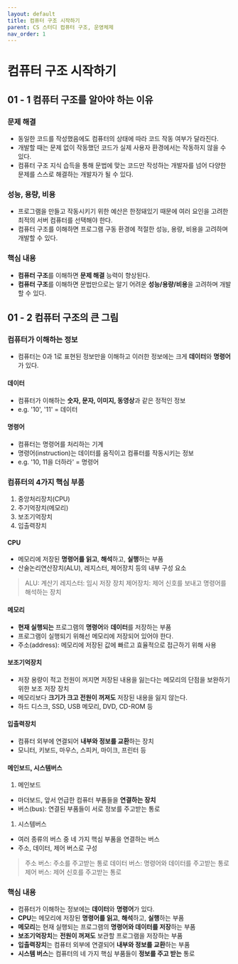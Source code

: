 ```yaml
---
layout: default
title: 컴퓨터 구조 시작하기
parent: CS 스터디 컴퓨터 구조, 운영체제
nav_order: 1
---
```


# 컴퓨터 구조 시작하기

## 01 - 1 컴퓨터 구조를 알아야 하는 이유

### 문제 해결
- 동일한 코드를 작성했음에도 컴퓨터의 상태에 따라 코드 작동 여부가 달라진다.
- 개발할 때는 문제 없이 작동했던 코드가 실제 사용자 환경에서는 작동하지 않을 수 있다.
- 컴퓨터 구조 지식 습득을 통해 문법에 맞는 코드만 작성하는 개발자를 넘어 다양한 문제를 스스로 해결하는 개발자가 될 수 있다.

### 성능, 용량, 비용
- 프로그램을 만들고 작동시키기 위한 예산은 한정돼있기 때문에 여러 요인을 고려한 최적의 서버 컴퓨터를 선택해야 한다.
- 컴퓨터 구조를 이해하면 프로그램 구동 환경에 적절한 성능, 용량, 비용을 고려하며 개발할 수 있다.

### 핵심 내용
- **컴퓨터 구조**를 이해하면 **문제 해결** 능력이 향상된다.
- **컴퓨터 구조**를 이해하면 문법만으로는 알기 어려운 **성능/용량/비용**을 고려하며 개발할 수 있다.
 
## 01 - 2 컴퓨터 구조의 큰 그림

### 컴퓨터가 이해하는 정보
- 컴퓨터는 0과 1로 표현된 정보만을 이해하고 이러한 정보에는 크게 **데이터**와 **명령어** 가 있다.

#### 데이터
- 컴퓨터가 이해하는 **숫자, 문자, 이미지, 동영상**과 같은 정적인 정보
- e.g. '10', '11' = 데이터

#### 명령어
- 컴퓨터는 명령어를 처리하는 기계
- 명령어(instruction)는 데이터를 움직이고 컴퓨터를 작동시키는 정보
- e.g. '10, 11을 더하라' = 명령어

### 컴퓨터의 4가지 핵심 부품
1. 중앙처리장치(CPU)
1. 주기억장치(메모리)
1. 보조기억장치
1. 입출력장치

#### CPU 
- 메모리에 저장된 **명령어를 읽고**, **해석**하고, **실행**하는 부품
- 산술논리연산장치(ALU), 레지스터, 제어장치 등의 내부 구성 요소

> ALU: 계산기
레지스터: 임시 저장 장치
제어장치: 제어 신호를 보내고 명령어를 해석하는 장치

#### 메모리
- **현재 실행되는** 프로그램의 **명령어**와 **데이터**를 저장하는 부품
- 프로그램이 실행되기 위해선 메모리에 저장되어 있어야 한다.
- 주소(address): 메모리에 저장된 값에 빠르고 효율적으로 접근하기 위해 사용

#### 보조기억장치
- 저장 용량이 적고 전원이 꺼지면 저장된 내용을 잃는다는 메모리의 단점을 보완하기 위한 보조 저장 장치
- 메모리보다 **크기가 크고 전원이 꺼져도** 저장된 내용을 잃지 않는다.
- 하드 디스크, SSD, USB 메모리, DVD, CD-ROM 등

#### 입출력장치
- 컴퓨터 외부에 연결되어 **내부와 정보를 교환**하는 장치
- 모니터, 키보드, 마우스, 스피커, 마이크, 프린터 등

#### 메인보드, 시스템버스
1. 메인보드
- 마더보드, 앞서 언급한 컴퓨터 부품들을 **연결하는 장치**
- 버스(bus): 연결된 부품들이 서로 정보를 주고받는 통로

1. 시스템버스
- 여러 종류의 버스 중 네 가지 핵심 부품을 연결하는 버스
- 주소, 데이터, 제어 버스로 구성
> 주소 버스: 주소를 주고받는 통로
데이터 버스: 명령어와 데이터를 주고받는 통로
제어 버스: 제어 신호를 주고받는 통로


### 핵심 내용
- 컴퓨터가 이해하는 정보에는 **데이터**와 **명령어**가 있다.
- **CPU**는 메모리에 저장된 **명령어를 읽고**, **해석**하고, **실행**하는 부품
- **메모리**는 현재 실행되는 프로그램의 **명령어와 데이터를 저장**하는 부품
- **보조기억장치**는 **전원이 꺼져도** 보관할 프로그램을 저장하는 부품
- **입출력장치**는 컴퓨터 외부에 연결되어 **내부와 정보를 교환**하는 부품
- **시스템 버스**는 컴퓨터의 네 가지 핵심 부품들이 **정보를 주고 받는** 통로